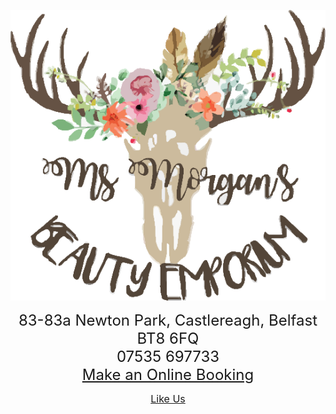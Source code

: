 
  
<p align="center"> 
   <img src="logo.png">
</p>

<p align="center">
 
  
  <font size="5">
     83-83a Newton Park, Castlereagh, Belfast BT8 6FQ <br>
     07535 697733 <br>
    <a href="https://msmorgansbeautyemporium.as.me">Make an Online Booking</a><br>
  </font>
</p>

 <p align="center">
   <font size="3">
    <a href="https://www.facebook.com/msmorgansbeautyemporium">Like Us</a>
  </font>
 </p> 
  
  

